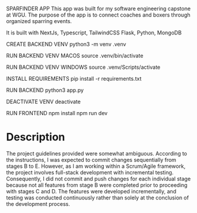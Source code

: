 SPARFINDER APP
This app was built for my software engineering capstone at WGU.
The purpose of the app is to connect coaches and boxers through organized sparring events.

It is built with
NextJs, Typescript, TailwindCSS
Flask, Python, MongoDB

CREATE BACKEND VENV
python3 -m venv .venv

RUN BACKEND VENV MACOS
source .venv/bin/activate

RUN BACKEND VENV WINDOWS
source .venv/Scripts/activate

INSTALL REQUIREMENTS
pip install -r requirements.txt

RUN BACKEND
python3 app.py

DEACTIVATE VENV
deactivate

RUN FRONTEND
npm install
npm run dev

# Description

The project guidelines provided were somewhat ambiguous. According to the instructions, I was expected to commit changes sequentially from stages B to E. However, as I am working within a Scrum/Agile framework, the project involves full-stack development with incremental testing. Consequently, I did not commit and push changes for each individual stage because not all features from stage B were completed prior to proceeding with stages C and D. The features were developed incrementally, and testing was conducted continuously rather than solely at the conclusion of the development process.